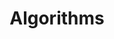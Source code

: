 ---
title: Algorithms
description: Notes on algorithms and problems.
image:

# Badge style
style:
    background: "#2a9d8f"
    color: "#fff"
---